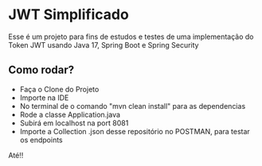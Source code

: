 <h1> JWT Simplificado</h1>
<p>Esse é um projeto para fins de estudos e testes de uma implementação do Token JWT usando Java 17, Spring Boot e Spring Security</p>

<h2>Como rodar?</h2>
<ul>
  <li>Faça o Clone do Projeto</li>
  <li>Importe na IDE</li>
  <li>No terminal de o comando "mvn clean install" para as dependencias</li>
  <li>Rode a classe Application.java</li>
  <li>Subirá em localhost na port 8081</li>
  <li>Importe a Collection .json desse repositório no POSTMAN, para testar os endpoints</li>
</ul>

<p>Até!!</p>
